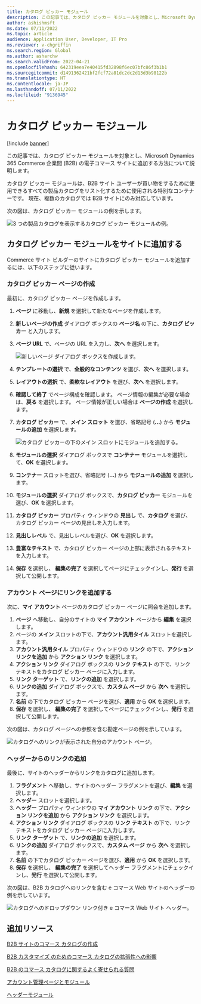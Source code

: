 ```yaml
---
title: カタログ ピッカー モジュール
description: この記事では、カタログ ピッカー モジュールを対象とし、Microsoft Dynamics 365 Commerce 企業間 (B2B) の電子コマース サイトに追加する方法について説明します。
author: ashishmsft
ms.date: 07/11/2022
ms.topic: article
audience: Application User, Developer, IT Pro
ms.reviewer: v-chgriffin
ms.search.region: Global
ms.author: asharchw
ms.search.validFrom: 2022-04-21
ms.openlocfilehash: 642319eea7e40415fd32898f6ec07bfc86f3b1b1
ms.sourcegitcommit: d1491362421bf2fcf72a81dc2dc2d13d3b98122b
ms.translationtype: HT
ms.contentlocale: ja-JP
ms.lasthandoff: 07/11/2022
ms.locfileid: "9136945"
---
```

# <a name="catalog-picker-module"></a>カタログ ピッカー モジュール

[!include [banner](includes/banner.md)]

この記事では、カタログ ピッカー モジュールを対象とし、Microsoft Dynamics 365 Commerce 企業間 (B2B) の電子コマース サイトに追加する方法について説明します。

カタログ ピッカー モジュールは、B2B サイト ユーザーが買い物をするために使用できるすべての製品カタログをリスト化するために使用される特別なコンテナーです。 現在、複数のカタログでは B2B サイトにのみ対応しています。

次の図は、カタログ ピッカー モジュールの例を示します。

![3 つの製品カタログを表示するカタログ ピッカー モジュールの例。](./media/Catalog-picker-sample.png)

## <a name="add-a-catalog-picker-module-to-your-site"></a>カタログ ピッカー モジュールをサイトに追加する

Commerce サイト ビルダーのサイトにカタログ ピッカー モジュールを追加するには、以下のステップに従います。

### <a name="create-a-catalog-picker-page"></a>カタログ ピッカー ページの作成

最初に、カタログ ピッカー ページを作成します。

1. **ページ** に移動し、**新規** を選択して新たなページを作成します。
1. **新しいページの作成** ダイアログ ボックスの **ページ名** の下に、**カタログ ピッカー** と入力します。
1. **ページ URL** で、ページの URL を入力し、**次へ** を選択します。

    ![新しいページ ダイアログ ボックスを作成します。](./media/Create-catalog-picker-page.png)

1. **テンプレートの選択** で、**全般的なコンテンツ** を選び、**次へ** を選択します。
1. **レイアウトの選択** で、**柔軟なレイアウト** を選び、**次へ** を選択します。
1. **確認して終了** でページ構成を確認します。 ページ情報の編集が必要な場合は、**戻る** を選択します。 ページ情報が正しい場合は **ページの作成** を選択します。
1. **カタログ ピッカー** で、**メイン スロット** を選び、省略記号 (**...**) から **モジュールの追加** を選択します。

    ![カタログ ピッカーの下のメイン スロットにモジュールを追加する。](./media/Author-web-page-catalog-picker-1.png)

1. **モジュールの選択** ダイアログ ボックスで **コンテナー** モジュールを選択して、**OK** を選択します。
1. **コンテナー** スロットを選び、省略記号 (**...**) から **モジュールの追加** を選択します。
1. **モジュールの選択** ダイアログ ボックスで、**カタログ ピッカー** モジュールを選び、**OK** を選択します。
1. **カタログ ピッカー** プロパティ ウィンドウの **見出し** で、**カタログ** を選び、カタログ ピッカー ページの見出しを入力します。
1. **見出しレベル** で、見出しレベルを選び、**OK** を選択します。
1. **豊富なテキスト** で、カタログ ピッカー ページの上部に表示されるテキストを入力します。
1. **保存** を選択し、 **編集の完了** を選択してページにチェックインし、**発行** を選択して公開します。

### <a name="add-a-link-on-your-account-page"></a>アカウント ページにリンクを追加する

次に、**マイ アカウント** ページのカタログ ピッカー ページに照会を追加します。

1. **ページ** へ移動し、自分のサイトの **マイ アカウント** ページから **編集** を選択します。
1. ページの **メイン** スロットの下で、**アカウント汎用タイル** スロットを選択します。 
1. **アカウント汎用タイル** プロパティ ウィンドウの **リンク** の下で、**アクション リンクを追加** から **アクション リンク** を選択します。
1. **アクション リンク** ダイアログ ボックスの **リンク テキスト** の下で、リンク テキストをカタログ ピッカー ページに入力します。
1. **リンク ターゲット** で、**リンクの追加** を選択します。
1. **リンクの追加** ダイアログ ボックスで、**カスタム ページ** から **次へ** を選択します。
1. **名前** の下でカタログ ピッカー ページを選び、**適用** から **OK** を選択します。
1. **保存** を選択し、 **編集の完了** を選択してページにチェックインし、**発行** を選択して公開します。

次の図は、カタログ ページへの参照を含む勘定ページの例を示しています。

![カタログへのリンクが表示された自分のアカウント ページ。](./media/my-accounts.png)

### <a name="add-a-link-from-the-header"></a>ヘッダーからのリンクの追加

最後に、サイトのヘッダーからリンクをカタログに追加します。

1. **フラグメント** へ移動し、サイトのヘッダー フラグメントを選び、**編集** を選択します。
1. **ヘッダー** スロットを選択します。 
1. **ヘッダー** プロパティ ウィンドウの **マイ アカウント リンク** の下で、**アクション リンクを追加** から **アクション リンク** を選択します。
1. **アクション リンク** ダイアログ ボックスの **リンク テキスト** の下で、リンク テキストをカタログ ピッカー ページに入力します。
1. **リンク ターゲット** で、**リンクの追加** を選択します。
1. **リンクの追加** ダイアログ ボックスで、**カスタム ページ** から **次へ** を選択します。
1. **名前** の下でカタログ ピッカー ページを選び、**適用** から **OK** を選択します。
1. **保存** を選択し、 **編集の完了** を選択してヘッダー フラグメントにチェックインし、**発行** を選択して公開します。

次の図は、B2B カタログへのリンクを含む e コマース Web サイトのヘッダーの例を示しています。

![カタログへのドロップダウン リンク付き e コマース Web サイト ヘッダー。](./media/catalog-in-header.png)


## <a name="additional-resources"></a>追加リソース 

[B2B サイトのコマース カタログの作成](catalogs-b2b-sites.md)

[B2B カスタマイズ のためのコマース カタログの拡張性への影響](catalogs-b2b-sites-dev.md)

[B2B のコマース カタログに関するよく寄せられる質問](catalogs-b2b-sites-FAQ.md)

[アカウント管理ページとモジュール](account-management.md)

[ヘッダーモジュール](author-header-module.md)
